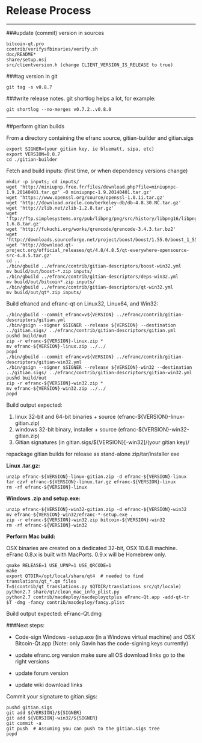Release Process
====================

* * *

###update (commit) version in sources


	bitcoin-qt.pro
	contrib/verifysfbinaries/verify.sh
	doc/README*
	share/setup.nsi
	src/clientversion.h (change CLIENT_VERSION_IS_RELEASE to true)

###tag version in git

	git tag -s v0.8.7

###write release notes. git shortlog helps a lot, for example:

	git shortlog --no-merges v0.7.2..v0.8.0

* * *

##perform gitian builds

 From a directory containing the efranc source, gitian-builder and gitian.sigs
  
	export SIGNER=(your gitian key, ie bluematt, sipa, etc)
	export VERSION=0.8.7
	cd ./gitian-builder

 Fetch and build inputs: (first time, or when dependency versions change)

	mkdir -p inputs; cd inputs/
	wget 'http://miniupnp.free.fr/files/download.php?file=miniupnpc-1.9.20140401.tar.gz' -O miniupnpc-1.9.20140401.tar.gz'
	wget 'https://www.openssl.org/source/openssl-1.0.1i.tar.gz'
	wget 'http://download.oracle.com/berkeley-db/db-4.8.30.NC.tar.gz'
	wget 'http://zlib.net/zlib-1.2.8.tar.gz'
	wget 'ftp://ftp.simplesystems.org/pub/libpng/png/src/history/libpng16/libpng-1.6.8.tar.gz'
	wget 'http://fukuchi.org/works/qrencode/qrencode-3.4.3.tar.bz2'
	wget 'http://downloads.sourceforge.net/project/boost/boost/1.55.0/boost_1_55_0.tar.bz2'
	wget 'http://download.qt-project.org/official_releases/qt/4.8/4.8.5/qt-everywhere-opensource-src-4.8.5.tar.gz'
	cd ..
	./bin/gbuild ../efranc/contrib/gitian-descriptors/boost-win32.yml
	mv build/out/boost-*.zip inputs/
	./bin/gbuild ../efranc/contrib/gitian-descriptors/deps-win32.yml
	mv build/out/bitcoin*.zip inputs/
	./bin/gbuild ../efranc/contrib/gitian-descriptors/qt-win32.yml
	mv build/out/qt*.zip inputs/

 Build efrancd and efranc-qt on Linux32, Linux64, and Win32:
  
	./bin/gbuild --commit efranc=v${VERSION} ../efranc/contrib/gitian-descriptors/gitian.yml
	./bin/gsign --signer $SIGNER --release ${VERSION} --destination ../gitian.sigs/ ../efranc/contrib/gitian-descriptors/gitian.yml
	pushd build/out
	zip -r efranc-${VERSION}-linux.zip *
	mv efranc-${VERSION}-linux.zip ../../
	popd
	./bin/gbuild --commit efranc=v${VERSION} ../efranc/contrib/gitian-descriptors/gitian-win32.yml
	./bin/gsign --signer $SIGNER --release ${VERSION}-win32 --destination ../gitian.sigs/ ../efranc/contrib/gitian-descriptors/gitian-win32.yml
	pushd build/out
	zip -r efranc-${VERSION}-win32.zip *
	mv efranc-${VERSION}-win32.zip ../../
	popd

  Build output expected:

  1. linux 32-bit and 64-bit binaries + source (efranc-${VERSION}-linux-gitian.zip)
  2. windows 32-bit binary, installer + source (efranc-${VERSION}-win32-gitian.zip)
  3. Gitian signatures (in gitian.sigs/${VERSION}[-win32]/(your gitian key)/

repackage gitian builds for release as stand-alone zip/tar/installer exe

**Linux .tar.gz:**

	unzip efranc-${VERSION}-linux-gitian.zip -d efranc-${VERSION}-linux
	tar czvf efranc-${VERSION}-linux.tar.gz efranc-${VERSION}-linux
	rm -rf efranc-${VERSION}-linux

**Windows .zip and setup.exe:**

	unzip efranc-${VERSION}-win32-gitian.zip -d efranc-${VERSION}-win32
	mv efranc-${VERSION}-win32/efranc-*-setup.exe .
	zip -r efranc-${VERSION}-win32.zip bitcoin-${VERSION}-win32
	rm -rf efranc-${VERSION}-win32

**Perform Mac build:**

  OSX binaries are created on a dedicated 32-bit, OSX 10.6.8 machine.
  eFranc 0.8.x is built with MacPorts.  0.9.x will be Homebrew only.

	qmake RELEASE=1 USE_UPNP=1 USE_QRCODE=1
	make
	export QTDIR=/opt/local/share/qt4  # needed to find translations/qt_*.qm files
	T=$(contrib/qt_translations.py $QTDIR/translations src/qt/locale)
	python2.7 share/qt/clean_mac_info_plist.py
	python2.7 contrib/macdeploy/macdeployqtplus eFranc-Qt.app -add-qt-tr $T -dmg -fancy contrib/macdeploy/fancy.plist

 Build output expected: eFranc-Qt.dmg

###Next steps:

* Code-sign Windows -setup.exe (in a Windows virtual machine) and
  OSX Bitcoin-Qt.app (Note: only Gavin has the code-signing keys currently)

* update efranc.org version
  make sure all OS download links go to the right versions

* update forum version

* update wiki download links

Commit your signature to gitian.sigs:

	pushd gitian.sigs
	git add ${VERSION}/${SIGNER}
	git add ${VERSION}-win32/${SIGNER}
	git commit -a
	git push  # Assuming you can push to the gitian.sigs tree
	popd

